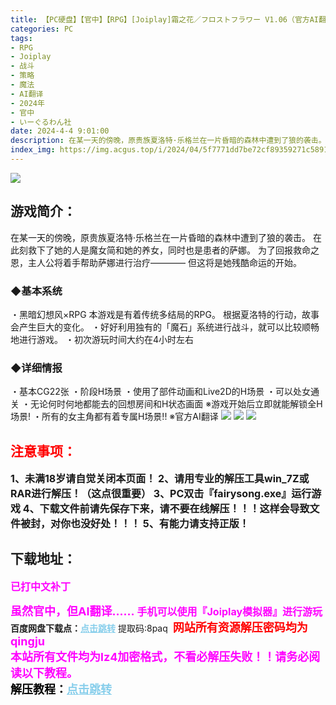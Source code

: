```yaml
---
title: 【PC硬盘】【官中】【RPG】[Joiplay]霜之花／フロストフラワー V1.06（官方AI翻译）
categories: PC
tags:
- RPG
- Joiplay
- 战斗
- 策略
- 魔法
- AI翻译
- 2024年
- 官中
- いーぐるわん社
date: 2024-4-4 9:01:00
description: 在某一天的傍晚，原贵族夏洛特·乐格兰在一片昏暗的森林中遭到了狼的袭击。在此刻救下了她的人是魔女简和她的养女，同时也是患者的萨娜。为了回报救命之恩，主人公将着手帮助萨娜进行治疗――――但这将是她残酷命运的开始。
index_img: https://img.acgus.top/i/2024/04/5f7771dd7be72cf89359271c5891ce21.webp
---
```

![](https://img.acgus.top/i/2024/04/5f7771dd7be72cf89359271c5891ce21.webp)
## 游戏简介：
在某一天的傍晚，原贵族夏洛特·乐格兰在一片昏暗的森林中遭到了狼的袭击。
在此刻救下了她的人是魔女简和她的养女，同时也是患者的萨娜。
为了回报救命之恩，主人公将着手帮助萨娜进行治疗――――
但这将是她残酷命运的开始。

### ◆基本系统
・黑暗幻想风×RPG
本游戏是有着传统多结局的RPG。
根据夏洛特的行动，故事会产生巨大的变化。
・好好利用独有的「魔石」系统进行战斗，就可以比较顺畅地进行游戏。
・初次游玩时间大约在4小时左右

### ◆详细情报
・基本CG22张
・阶段H场景
・使用了部件动画和Live2D的H场景
・可以处女通关
・无论何时何地都能去的回想房间和H状态画面
※游戏开始后立即就能解锁全H场景!
・所有的女主角都有着专属H场景!!
※官方AI翻译
![](https://img.acgus.top/i/2024/04/05acb306bbf17cffc98036964805c14c.webp)
![](https://img.acgus.top/i/2024/04/fffac819389ec6bc1b1f11b288a741b5.webp)
![](https://img.acgus.top/i/2024/04/0bf9a52038ce39a633acb472aaf78e6d.webp)




## <font color=#FF0000 >注意事项：</font>
<font size=3><b>1、未满18岁请自觉关闭本页面！
2、请用专业的解压工具win_7Z或RAR进行解压！（这点很重要）
3、PC双击『fairysong.exe』运行游戏
4、下载文件前请先保存下来，请不要在线解压！！！这样会导致文件被封，对你也没好处！！！
5、有能力请支持正版！</b></font>

## 下载地址：
<font color=#FF00FF size=3><b>已打中文补丁</b></font>

<font color=#FF00FF size=4>**虽然官中，但AI翻译……**</font>
<font color=#FF00FF size=3>**手机可以使用『Joiplay模拟器』进行游玩**</font>
<b>百度网盘下载点：</b><a href="https://pan.baidu.com/s/1zKKDAmGrgLvqJo6LOXz-dg?pwd=8paq" style="color: #87CEEB;"><b>点击跳转</b></a> 提取码:8paq
<a style="padding: 0" href="https://post.qingju.org/AD/"><img style="max-width:100%" src="https://img.acgus.top/i/2024/07/478f689b8021d8d499ab43d21acf137a.gif" alt=""></a>
<b><font color=#FF0000 size=4>网站所有资源解压密码均为</b></font><b><font color=#FF00FF size=4>qingju</font><font color=#FF0000 ></font></b><br><b><font color=#FF00FF size=4>本站所有文件均为lz4加密格式，不看必解压失败！！请务必阅读以下教程。</b></font><br><b><font color=#000 size=4>解压教程：</b><a href="https://post.qingju.org/tutorial/000/" style="color: #87CEEB;"><b>点击跳转</b></a>
